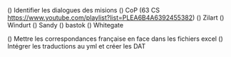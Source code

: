 () Identifier les dialogues des misions
  () CoP (63 CS https://www.youtube.com/playlist?list=PLEA6B4A6392455382)
  () Zilart
  () Windurt
  () Sandy
  () bastok
  () Whitegate

() Mettre les correspondances française en face dans les fichiers excel
() Intégrer les traductions au yml et créer les DAT
